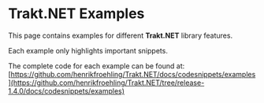 # Trakt.NET Examples

This page contains examples for different **Trakt.NET** library features.

Each example only highlights important snippets.

The complete code for each example can be found at: [https://github.com/henrikfroehling/Trakt.NET/docs/codesnippets/examples](https://github.com/henrikfroehling/Trakt.NET/tree/release-1.4.0/docs/codesnippets/examples)
